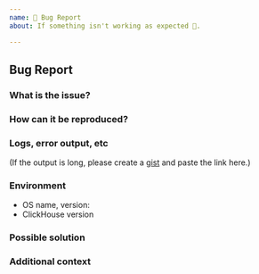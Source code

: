 ```yaml
---
name: 🐛 Bug Report
about: If something isn't working as expected 🤔.

---
```


## Bug Report

### What is the issue?

### How can it be reproduced?

### Logs, error output, etc

(If the output is long, please create a [gist](https://gist.github.com/) and
paste the link here.)

### Environment

- OS name, version:
- ClickHouse version

### Possible solution

### Additional context
